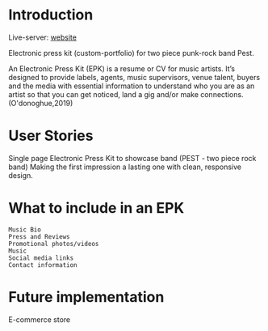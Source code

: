 # Introduction

Live-server: [website](https://pest-epk-website2-0.vercel.app/)

Electronic press kit (custom-portfolio) for two piece punk-rock band Pest.

An Electronic Press Kit (EPK) is a resume or CV for music artists. It’s designed to provide labels, agents, music supervisors, venue talent, buyers and the media with essential information to understand who you are as an artist so that you can get noticed, land a gig and/or make connections. (O'donoghue,2019)

# User Stories

Single page Electronic Press Kit to showcase band (PEST - two piece rock band)
Making the first impression a lasting one with clean, responsive design.

# What to include in an EPK

    Music Bio
    Press and Reviews
    Promotional photos/videos
    Music
    Social media links
    Contact information

# Future implementation

E-commerce store
